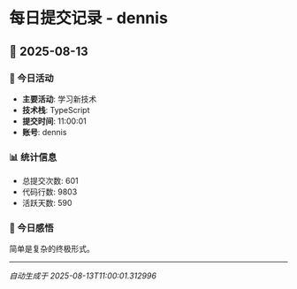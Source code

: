 # 每日提交记录 - dennis

## 📅 2025-08-13

### 🎯 今日活动
- **主要活动**: 学习新技术
- **技术栈**: TypeScript
- **提交时间**: 11:00:01
- **账号**: dennis

### 📊 统计信息
- 总提交次数: 601
- 代码行数: 9803
- 活跃天数: 590

### 💭 今日感悟
简单是复杂的终极形式。

---
*自动生成于 2025-08-13T11:00:01.312996*
